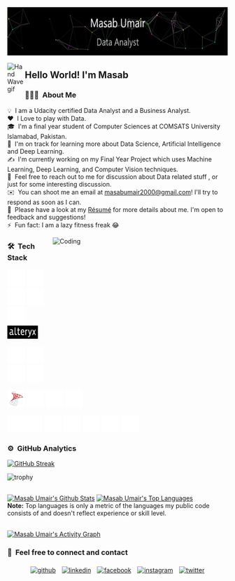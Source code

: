<img src="https://github.com/masabumair023/masabumair023/blob/main/masabumair.gif" width="700" height="110"/>



<img alt="Hand Wave gif" src="https://raw.githubusercontent.com/masabumair023/AVS1508/master/assets/Hand%20Wave.gif" width='40' align="left"/><h2>Hello World! I'm Masab</h2>




### 👨🏻‍💻 &nbsp;About Me

💡 &nbsp;I am a Udacity certified Data Analyst and a Business Analyst.\
❤️ &nbsp;I Love to play with Data.\
🎓 &nbsp;I'm a final year student of Computer Sciences at COMSATS University Islamabad, Pakistan.\
🌱 &nbsp;I'm on track for learning more about Data Science, Artificial Intelligence and Deep Learning.\
✍️ &nbsp;I'm currently working on my Final Year Project which uses Machine Learning, Deep Learning, and Computer Vision techniques.\
💬 &nbsp;Feel free to reach out to me for discussion about Data related stuff , or just for some interesting discussion.\
✉️ &nbsp;You can shoot me an email at masabumair2000@gmail.com! I'll try to respond as soon as I can.\
📄 &nbsp;Please have a look at my [Résumé]() for more details about me. I'm open to feedback and suggestions!\
⚡ &nbsp;Fun fact: I am a lazy fitness freak :joy:

<img alt="Coding" src="https://raw.githubusercontent.com/masabumair023/chiraag-kakar/master/hadder.gif" width = "400" height = "250" align="right"/>




### 🛠 &nbsp;Tech Stack

<p align="left"><img src="https://github.com/masabumair023/masabumair023/blob/main/assets/icons8-python-50.png" alt="Python" width="40" height="40"/> <img src="https://github.com/masabumair023/masabumair023/blob/main/assets/icons8-r-project-32.png" alt="R" width="40" height="40"/> <img src="https://github.com/masabumair023/masabumair023/blob/main/assets/icons8-sql-50.png" alt="SQL" width="40" height="40"/> <img src="https://github.com/masabumair023/masabumair023/blob/main/assets/icons8-tableau-software-50.png" alt="Tableau" width="40" height="40"/> <img src="https://github.com/masabumair023/masabumair023/blob/main/assets/icons8-microsoft-excel-50.png" alt="Excel" width="40" height="40"/> <img src="https://github.com/masabumair023/masabumair023/blob/main/assets/alteryx.png" alt="Alteryx" width="70" height="30"/> </p>
<p align="left"><img src="https://github.com/masabumair023/masabumair023/blob/main/assets/icons8-c%2B%2B-50.png" alt="C++" width="40" height="40"/> <img                           src="https://github.com/masabumair023/masabumair023/blob/main/assets/icons8-java-50.png" alt="Java" width="40" height="40"/> <img                                                   src="https://github.com/masabumair023/masabumair023/blob/main/assets/icons8-django-50%20(1).png" alt="django" width="40" height="40"/> <img src="https://github.com/masabumair023/masabumair023/blob/main/assets/icons8-flask-50.png" alt="flask" width="40" height="40"/> </p>
<p align="left"><img src="https://github.com/masabumair023/masabumair023/blob/main/assets/icons8-microsoft-sql-server-48.png" alt="Sql Server" width="40" height="40"/> <img src="https://github.com/masabumair023/masabumair023/blob/main/assets/icons8-oracle-logo-50.png" alt="Oracle" width="40" height="40"/> <img src="https://github.com/masabumair023/masabumair023/blob/main/assets/icons8-postgresql-50.png" alt="Postgresql" width="40" height="40"/> <img src="https://github.com/masabumair023/masabumair023/blob/main/assets/icons8-mysql-logo-50.png" alt="Mysql" width="40" height="40"/> </p>
<p align="left"><img src="https://github.com/masabumair023/masabumair023/blob/main/assets/icons8-office-365-50.png" alt="MS Office" width="40" height="40"/><img src="https://github.com/masabumair023/masabumair023/blob/main/assets/icons8-visual-studio-logo-50.png" alt="Visual Studio" width="40" height="40"/> <img src="https://github.com/masabumair023/masabumair023/blob/main/assets/icons8-pycharm-64.png" alt="Pycharm" width="40" height="40"/> <img src="https://github.com/masabumair023/masabumair023/blob/main/assets/icons8-visual-studio-code-2019-64.png" alt="Visual Studio Code" width="40" height="40"/>  <img                 src="https://github.com/masabumair023/masabumair023/blob/main/assets/icons8-git-50.png" alt="git" width="40" height="40"/> <img src="https://github.com/masabumair023/masabumair023/blob/main/assets/icons8-github-48.png" alt="GitHub" width="40" height="40"/>    <img src="https://github.com/masabumair023/masabumair023/blob/main/assets/icons8-cloud-50.png" alt="cloud" width="40" height="40"/>  
</p>
	



### ⚙️ &nbsp;GitHub Analytics
[![GitHub Streak](http://github-readme-streak-stats.herokuapp.com?user=masabumair023&theme=dark-smoky&hide_border=true)](https://git.io/streak-stats)

![trophy](https://github-profile-trophy.vercel.app/?username=masabumair023&title=Commit,Stars,Repositories,PullRequest,Followers&theme=darkhub)

  <br/>
    <a href="https://github.com/masabumair023/github-readme-stats"><img alt="Masab Umair's Github Stats" src="https://github-readme-stats.vercel.app/api?username=masabumair023&show_icons=true&count_private=true&theme=react&hide_border=true&bg_color=0D1117" /></a>
  <a href="https://github.com/masabumair023/github-readme-stats"><img alt="Masab Umair's Top Languages" src="https://github-readme-stats.vercel.app/api/top-langs/?username=masabumair023&langs_count=8&count_private=true&layout=compact&theme=react&hide_border=true&bg_color=0D1117" /></a>
  <br/>
  <b>Note:</b> Top languages is only a metric of the languages my public code consists of and doesn't reflect experience or skill level.
  
<br/>
<br/>

<a href="https://github.com/masabumair023/github-readme-activity-graph"><img alt="Masab Umair's Activity Graph" src="https://activity-graph.herokuapp.com/graph?username=masabumair023&bg_color=0D1117&color=5BCDEC&line=5BCDEC&point=FFFFFF&hide_border=true" /></a>





### 🤝 &nbsp;Feel free to connect and contact

<p align="center">
	<a href="https://github.com/masabumair023"><img alt="github" width="10%" style="padding:5px" src="https://img.icons8.com/clouds/100/000000/github.png"/></a>
	<a href="https://www.linkedin.com/in/masabumair/"><img alt="linkedin" width="10%" style="padding:5px" src="https://img.icons8.com/clouds/100/000000/linkedin.png"/></a>
	<a href="https://www.facebook.com/profile.php?id=100008617064449"><img alt="facebook" width="10%" style="padding:5px" src="https://img.icons8.com/clouds/100/000000/facebook-new.png"/></a>
	<a href="https://www.instagram.com/iammasabumair/"><img alt="instagram" width="10%" style="padding:5px" src="https://img.icons8.com/clouds/100/000000/instagram.png"/></a>
	<a href="https://twitter.com/MasabUmair20"><img alt="twitter" width="10%" style="padding:5px" src="https://img.icons8.com/clouds/100/000000/twitter.png"/></a>
</p>

